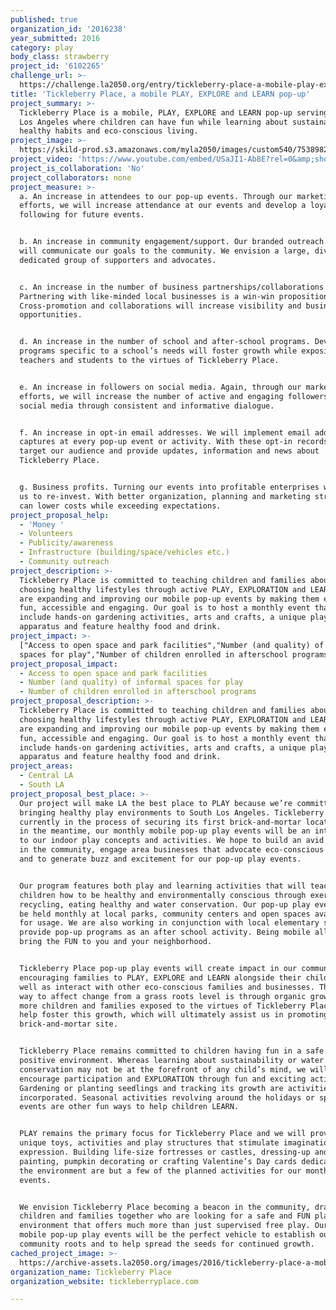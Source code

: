 ```yaml
---
published: true
organization_id: '2016238'
year_submitted: 2016
category: play
body_class: strawberry
project_id: '6102265'
challenge_url: >-
  https://challenge.la2050.org/entry/tickleberry-place-a-mobile-play-explore-and-learn-pop-up
title: 'Tickleberry Place, a mobile PLAY, EXPLORE and LEARN pop-up'
project_summary: >-
  Tickleberry Place is a mobile, PLAY, EXPLORE and LEARN pop-up serving South
  Los Angeles where children can have fun while learning about sustainability,
  healthy habits and eco-conscious living.
project_image: >-
  https://skild-prod.s3.amazonaws.com/myla2050/images/custom540/7538982455741-team90.png
project_video: 'https://www.youtube.com/embed/USaJI1-Ab8E?rel=0&amp;showinfo=0'
project_is_collaboration: 'No'
project_collaborators: none
project_measure: >-
  a. An increase in attendees to our pop-up events. Through our marketing
  efforts, we will increase attendance at our events and develop a loyal
  following for future events.


  b. An increase in community engagement/support. Our branded outreach programs
  will communicate our goals to the community. We envision a large, diverse and
  dedicated group of supporters and advocates.


  c. An increase in the number of business partnerships/collaborations.
  Partnering with like-minded local businesses is a win-win proposition for all.
  Cross-promotion and collaborations will increase visibility and business
  opportunities.


  d. An increase in the number of school and after-school programs. Developing
  programs specific to a school’s needs will foster growth while exposing both
  teachers and students to the virtues of Tickleberry Place.


  e. An increase in followers on social media. Again, through our marketing
  efforts, we will increase the number of active and engaging followers on
  social media through consistent and informative dialogue.


  f. An increase in opt-in email addresses. We will implement email address
  captures at every pop-up event or activity. With these opt-in records, we can
  target our audience and provide updates, information and news about
  Tickleberry Place. 


  g. Business profits. Turning our events into profitable enterprises will allow
  us to re-invest. With better organization, planning and marketing strategy, we
  can lower costs while exceeding expectations.
project_proposal_help:
  - 'Money '
  - Volunteers
  - Publicity/awareness
  - Infrastructure (building/space/vehicles etc.)
  - Community outreach
project_description: >-
  Tickleberry Place is committed to teaching children and families about
  choosing healthy lifestyles through active PLAY, EXPLORATION and LEARNING. We
  are expanding and improving our mobile pop-up events by making them even more
  fun, accessible and engaging. Our goal is to host a monthly event that will
  include hands-on gardening activities, arts and crafts, a unique play
  apparatus and feature healthy food and drink.
project_impact: >-
  ["Access to open space and park facilities","Number (and quality) of informal
  spaces for play","Number of children enrolled in afterschool programs"]
project_proposal_impact:
  - Access to open space and park facilities
  - Number (and quality) of informal spaces for play
  - Number of children enrolled in afterschool programs
project_proposal_description: >-
  Tickleberry Place is committed to teaching children and families about
  choosing healthy lifestyles through active PLAY, EXPLORATION and LEARNING. We
  are expanding and improving our mobile pop-up events by making them even more
  fun, accessible and engaging. Our goal is to host a monthly event that will
  include hands-on gardening activities, arts and crafts, a unique play
  apparatus and feature healthy food and drink.
project_areas:
  - Central LA
  - South LA
project_proposal_best_place: >-
  Our project will make LA the best place to PLAY because we’re committed to
  bringing healthy play environments to South Los Angeles. Tickleberry Place is
  currently in the process of securing its first brick-and-mortar location. But
  in the meantime, our monthly mobile pop-up play events will be an introduction
  to our indoor play concepts and activities. We hope to build an avid following
  in the community, engage area businesses that advocate eco-conscious living
  and to generate buzz and excitement for our pop-up play events.


  Our program features both play and learning activities that will teach
  children how to be healthy and environmentally conscious through exercise,
  recycling, eating healthy and water conservation. Our pop-up play events will
  be held monthly at local parks, community centers and open spaces available
  for usage. We are also working in conjunction with local elementary schools to
  provide pop-up programs as an after school activity. Being mobile allows us to
  bring the FUN to you and your neighborhood.


  Tickleberry Place pop-up play events will create impact in our community by
  encouraging families to PLAY, EXPLORE and LEARN alongside their children as
  well as interact with other eco-conscious families and businesses. The best
  way to affect change from a grass roots level is through organic growth. The
  more children and families exposed to the virtues of Tickleberry Place will
  help foster this growth, which will ultimately assist us in promoting our
  brick-and-mortar site.


  Tickleberry Place remains committed to children having fun in a safe and
  positive environment. Whereas learning about sustainability or water
  conservation may not be at the forefront of any child’s mind, we will
  encourage participation and EXPLORATION through fun and exciting activities.
  Gardening or planting seedlings and tracking its growth are activities we have
  incorporated. Seasonal activities revolving around the holidays or special
  events are other fun ways to help children LEARN. 


  PLAY remains the primary focus for Tickleberry Place and we will provide
  unique toys, activities and play structures that stimulate imagination and
  expression. Building life-size fortresses or castles, dressing-up and face
  painting, pumpkin decorating or crafting Valentine’s Day cards dedicated to
  the environment are but a few of the planned activities for our monthly pop-up
  events.


  We envision Tickleberry Place becoming a beacon in the community, drawing
  children and families together who are looking for a safe and FUN play
  environment that offers much more than just supervised free play. Our monthly
  mobile pop-up play events will be the perfect vehicle to establish our
  community roots and to help spread the seeds for continued growth.
cached_project_image: >-
  https://archive-assets.la2050.org/images/2016/tickleberry-place-a-mobile-play-explore-and-learn-pop-up/skild-prod.s3.amazonaws.com/myla2050/images/custom540/7538982455741-team90.png
organization_name: Tickleberry Place
organization_website: tickleberryplace.com

---
```

